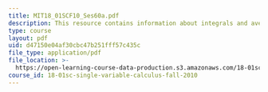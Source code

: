 ```yaml
---
title: MIT18_01SCF10_Ses60a.pdf
description: This resource contains information about integrals and averages.
type: course
layout: pdf
uid: d47150e04af30cbc47b251fff57c435c
file_type: application/pdf
file_location: >-
  https://open-learning-course-data-production.s3.amazonaws.com/18-01sc-single-variable-calculus-fall-2010/d47150e04af30cbc47b251fff57c435c_MIT18_01SCF10_Ses60a.pdf
course_id: 18-01sc-single-variable-calculus-fall-2010
---
```

